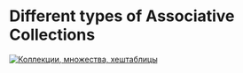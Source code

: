 # Different types of Associative Collections

[![Коллекции, множества, хештаблицы](https://img.youtube.com/vi/hN0wsq5LNOc/0.jpg)](https://www.youtube.com/watch?v=hN0wsq5LNOc)

